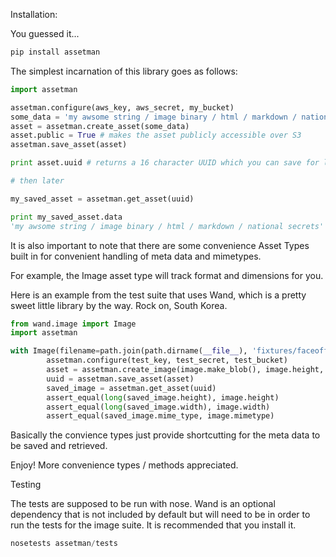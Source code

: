 Installation:

You guessed it...

```python
pip install assetman

```

The simplest incarnation of this library goes as follows:

```python
import assetman

assetman.configure(aws_key, aws_secret, my_bucket)
some_data = 'my awsome string / image binary / html / markdown / national secrets'
asset = assetman.create_asset(some_data)
asset.public = True # makes the asset publicly accessible over S3
assetman.save_asset(asset)

print asset.uuid # returns a 16 character UUID which you can save for later

# then later

my_saved_asset = assetman.get_asset(uuid)

print my_saved_asset.data
'my awsome string / image binary / html / markdown / national secrets'
```

It is also important to note that there are some convenience Asset Types built in for convenient handling
of meta data and mimetypes.

For example, the Image asset type will track format and dimensions for you.

Here is an example from the test suite that uses Wand, which is a pretty sweet little library by the way. Rock on, South Korea.

```python
from wand.image import Image
import assetman

with Image(filename=path.join(path.dirname(__file__), 'fixtures/faceoff.jpg')) as image:
		assetman.configure(test_key, test_secret, test_bucket)
		asset = assetman.create_image(image.make_blob(), image.height, image.width, image.mimetype)
		uuid = assetman.save_asset(asset)
		saved_image = assetman.get_asset(uuid)
		assert_equal(long(saved_image.height), image.height)
		assert_equal(long(saved_image.width), image.width)
		assert_equal(saved_image.mime_type, image.mimetype)
```

Basically the convience types just provide shortcutting for the meta data to be saved and retrieved.

Enjoy! More convenience types / methods appreciated.

Testing

The tests are supposed to be run with nose. Wand is an optional dependency that is not included by default
but will need to be in order to run the tests for the image suite. It is recommended that you install it.

```python
nosetests assetman/tests

```